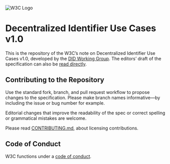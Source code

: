 
![W3C Logo](https://www.w3.org/Icons/w3c_home)

# Decentralized Identifier Use Cases v1.0

This is the repository of the W3C’s note on Decentralized Identifier Use Cases v1.0, developed by the [DID Working Group](https://www.w3.org/2019/did-wg/). The editors’ draft of the specification can also be [read directly](https://w3c.github.io/did-use-cases/).

## Contributing to the Repository

Use the standard fork, branch, and pull request workflow to propose changes to the specification. Please make branch names informative—by including the issue or bug number for example.

Editorial changes that improve the readability of the spec or correct spelling or grammatical mistakes are welcome.

Please read [CONTRIBUTING.md](CONTRIBUTING.md), about licensing contributions.

## Code of Conduct

W3C functions under a [code of conduct](https://www.w3.org/Consortium/cepc/).
